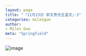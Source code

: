 ```yaml
---
layout: page
title: "『11月23日 郭文贵先生盖文』·3"
categories: milesguo
author:
- Miles Guo
meta: "Springfield"
---
```


![image](../../../../image/milesguo/2020_11_23_Miles_Guo_Getter_3_1.png)
